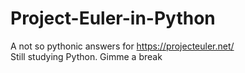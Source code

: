 # Project-Euler-in-Python
A not so pythonic answers for https://projecteuler.net/  
Still studying Python. Gimme a break
